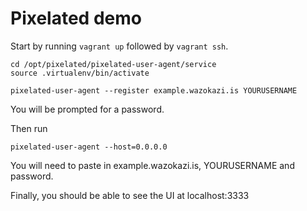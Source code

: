 # Pixelated demo

Start by running ```vagrant up``` followed by ```vagrant ssh```.

    cd /opt/pixelated/pixelated-user-agent/service
    source .virtualenv/bin/activate

    pixelated-user-agent --register example.wazokazi.is YOURUSERNAME

You will be prompted for a password.

Then run

    pixelated-user-agent --host=0.0.0.0

You will need to paste in example.wazokazi.is, YOURUSERNAME and password. 

Finally, you should be able to see the UI at localhost:3333
